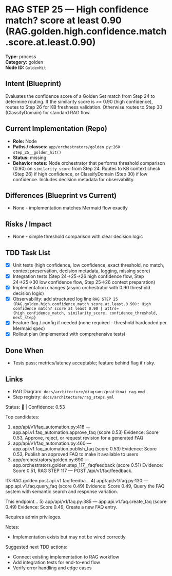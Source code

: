 # RAG STEP 25 — High confidence match? score at least 0.90 (RAG.golden.high.confidence.match.score.at.least.0.90)

**Type:** process  
**Category:** golden  
**Node ID:** `GoldenHit`

## Intent (Blueprint)
Evaluates the confidence score of a Golden Set match from Step 24 to determine routing. If the similarity score is >= 0.90 (high confidence), routes to Step 26 for KB freshness validation. Otherwise routes to Step 30 (ClassifyDomain) for standard RAG flow.

## Current Implementation (Repo)
- **Role:** Node
- **Paths / classes:** `app/orchestrators/golden.py:260` - `step_25__golden_hit()`
- **Status:** missing
- **Behavior notes:** Node orchestrator that performs threshold comparison (0.90) on `similarity_score` from Step 24. Routes to KB context check (Step 26) if high confidence, or ClassifyDomain (Step 30) if low confidence. Includes decision metadata for observability.

## Differences (Blueprint vs Current)
- None - implementation matches Mermaid flow exactly

## Risks / Impact
- None - simple threshold comparison with clear decision logic

## TDD Task List
- [x] Unit tests (high confidence, low confidence, exact threshold, no match, context preservation, decision metadata, logging, missing score)
- [x] Integration tests (Step 24→25→26 high confidence flow, Step 24→25→30 low confidence flow, Step 25→26 context preparation)
- [x] Implementation changes (async orchestrator with 0.90 threshold decision logic)
- [x] Observability: add structured log line
  `RAG STEP 25 (RAG.golden.high.confidence.match.score.at.least.0.90): High confidence match? score at least 0.90 | attrs={high_confidence_match, similarity_score, confidence_threshold, next_step}`
- [x] Feature flag / config if needed (none required - threshold hardcoded per Mermaid spec)
- [x] Rollout plan (implemented with comprehensive tests)

## Done When
- Tests pass; metrics/latency acceptable; feature behind flag if risky.

## Links
- RAG Diagram: `docs/architecture/diagrams/pratikoai_rag.mmd`
- Step registry: `docs/architecture/rag_steps.yml`


<!-- AUTO-AUDIT:BEGIN -->
Status: 🔌  |  Confidence: 0.53

Top candidates:
1) app/api/v1/faq_automation.py:418 — app.api.v1.faq_automation.approve_faq (score 0.53)
   Evidence: Score 0.53, Approve, reject, or request revision for a generated FAQ
2) app/api/v1/faq_automation.py:460 — app.api.v1.faq_automation.publish_faq (score 0.53)
   Evidence: Score 0.53, Publish an approved FAQ to make it available to users
3) app/orchestrators/golden.py:690 — app.orchestrators.golden.step_117__faqfeedback (score 0.51)
   Evidence: Score 0.51, RAG STEP 117 — POST /api/v1/faq/feedback.

ID: RAG.golden.post.api.v1.faq.feedba...
4) app/api/v1/faq.py:130 — app.api.v1.faq.query_faq (score 0.49)
   Evidence: Score 0.49, Query the FAQ system with semantic search and response variation.

This endpoint...
5) app/api/v1/faq.py:385 — app.api.v1.faq.create_faq (score 0.49)
   Evidence: Score 0.49, Create a new FAQ entry.

Requires admin privileges.

Notes:
- Implementation exists but may not be wired correctly

Suggested next TDD actions:
- Connect existing implementation to RAG workflow
- Add integration tests for end-to-end flow
- Verify error handling and edge cases
<!-- AUTO-AUDIT:END -->